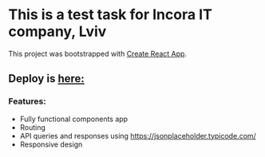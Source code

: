 # This is a test task for Incora IT company, Lviv

This project was bootstrapped with [Create React App](https://github.com/facebook/create-react-app).

## Deploy is [here:](https://serhii-lisniakov.github.io/test-incora)

### Features:

- Fully functional components app
- Routing
- API queries and responses using https://jsonplaceholder.typicode.com/
- Responsive design
